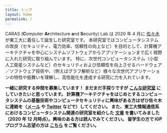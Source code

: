 ```yaml
---
title: トップ
layout: home
permalink: /
---
```


CARAS (<span class="bigger"><b>C</b></span>omputer <span class="bigger"><b>Ar</b></span>chitecture <span class="bigger"><b>a</b></span>nd <span class="bigger"><b>S</b></span>ecurity) Lab は 2020 年 4 月に [佐々木](https://hiroshi-sasaki.github.io) が東工大に着任して誕生した研究室です。
本研究室ではコンピュータシステムの改良（セキュリティ、電力効率、信頼性の向上など）を目的として、計算機アーキテクチャを中心にシステムソフトウェアからアプリケーションまで広く視野に入れた研究に取り組んでいます。
特に、次世代コンピュータシステム（小型人工衛星システムなど）のセキュリティおよび信頼性を向上させるハードウェア／ソフトウェア技術や、（例えばグラフ解析など）様々な次世代アプリケーションの特性や振舞いを理解し、高性能化を達成する研究に力を入れています。

**一緒に研究する仲間を募集しています！
まだまだ手探りですが [こんな研究室](message) にしていきたいと思っています。
計算機アーキテクチャをはじめとするコンピュータシステムの基盤技術やコンピュータセキュリティに興味がある方はぜひ佐々木に連絡を（[メール](mailto:sasaki@ict.e.titech.ac.jp) や [Twitter](https://twitter.com/hrshssk) などで）してください。
また、東工大情報通信系におけるコンピュータシステム関連の研究室を紹介した [文章](https://hiroshi-sasaki.github.io/blog/2020/12/22/introduction-to-systems-labs-in-titech-ict.html) を書いてみました（2020 年 12 月時点）。興味のある方は読んでみてください。
留学生の方で IGP プログラム志望の方は [こちら](https://hiroshi-sasaki.github.io/index-en.html) をご覧ください。**

